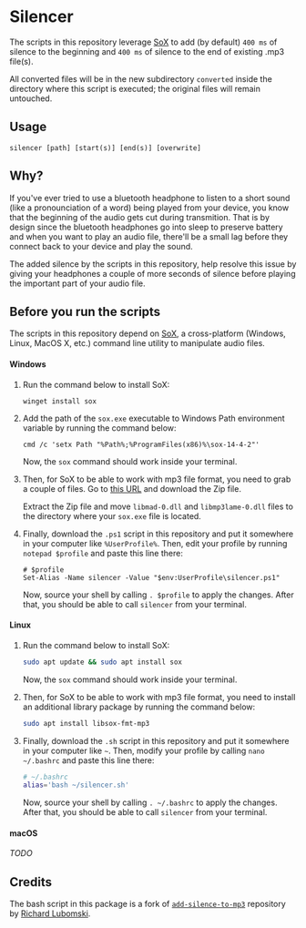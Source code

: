 # Silencer
The scripts in this repository leverage [SoX](http://sox.sourceforge.net/) to add (by default) `400 ms` of silence to the beginning and `400 ms` of silence to the end of existing .mp3 file(s).

All converted files will be in the new subdirectory `converted` inside the directory where this script is executed; the original files will remain untouched.

## Usage

```
silencer [path] [start(s)] [end(s)] [overwrite]
```

## Why?
If you've ever tried to use a bluetooth headphone to listen to a short sound (like a pronounciation of a word) being played from your device, you know that the beginning of the audio gets cut during transmition. That is by design since the bluetooth headphones go into sleep to preserve battery and when you want to play an audio file, there'll be a small lag before they connect back to your device and play the sound.

The added silence by the scripts in this repository, help resolve this issue by giving your headphones a couple of more seconds of silence before playing the important part of your audio file.

## Before you run the scripts
The scripts in this repository depend on [SoX](http://sox.sourceforge.net/), a cross-platform (Windows, Linux, MacOS X, etc.) command line utility to manipulate audio files.

#### Windows
1. Run the command below to install SoX:

	```pwsh
	winget install sox
	```

2. Add the path of the `sox.exe` executable to Windows Path environment variable by running the command below:

	```pwsh
	cmd /c 'setx Path "%Path%;%ProgramFiles(x86)%\sox-14-4-2"'
	```

	Now, the `sox` command should work inside your terminal.

3. Then, for SoX to be able to work with mp3 file format, you need to grab a couple of files. Go to [this URL](https://app.box.com/s/tzn5ohyh90viedu3u90w2l2pmp2bl41t) and download the Zip file.
	<!-- Download link from https://stackoverflow.com/questions/3537155/sox-fail-util-unable-to-load-mad-decoder-library-libmad-function-mad-stream -->

	Extract the Zip file and move `libmad-0.dll` and `libmp3lame-0.dll` files to the directory where your `sox.exe` file is located.

4. Finally, download the `.ps1` script in this repository and put it somewhere in your computer like `%UserProfile%`. Then, edit your profile by running `notepad $profile` and paste this line there:

	```pwsh
	# $profile
	Set-Alias -Name silencer -Value "$env:UserProfile\silencer.ps1"
	```

	Now, source your shell by calling `. $profile` to apply the changes. After that, you should be able to call `silencer` from your terminal.

#### Linux
1. Run the command below to install SoX:

	```sh
	sudo apt update && sudo apt install sox
	```

	Now, the `sox` command should work inside your terminal.

2. Then, for SoX to be able to work with mp3 file format, you need to install an additional library package by running the command below:

	```sh
	sudo apt install libsox-fmt-mp3
	```

3. Finally, download the `.sh` script in this repository and put it somewhere in your computer like `~`. Then, modify your profile by calling `nano ~/.bashrc` and paste this line there:

	```sh
	# ~/.bashrc
	alias='bash ~/silencer.sh'
	```

	Now, source your shell by calling `. ~/.bashrc` to apply the changes. After that, you should be able to call `silencer` from your terminal.

#### macOS
_TODO_

## Credits
The bash script in this package is a fork of [`add-silence-to-mp3`](https://github.com/lubomski/add-silence-to-mp3) repository by [Richard Lubomski](https://github.com/lubomski).